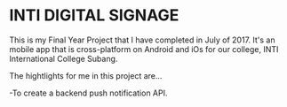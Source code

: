 # INTI DIGITAL SIGNAGE
This is my Final Year Project that I have completed in July of 2017. It's an mobile app that is cross-platform on Android and iOs for our college, INTI International College Subang.

The hightlights for me in this project are...

-To create a backend push notification API.
